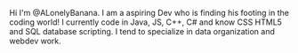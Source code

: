 Hi I'm @ALonelyBanana. I am a aspiring Dev who is finding his footing in the coding world!
I currently code in Java, JS, C++, C# and know CSS HTML5 and SQL database scripting.
I tend to specialize in data organization and webdev work.
<!---
ALonleyBanana/ALonleyBanana is a ✨ special ✨ repository because its `README.md` (this file) appears on your GitHub profile.
You can click the Preview link to take a look at your changes.
--->
